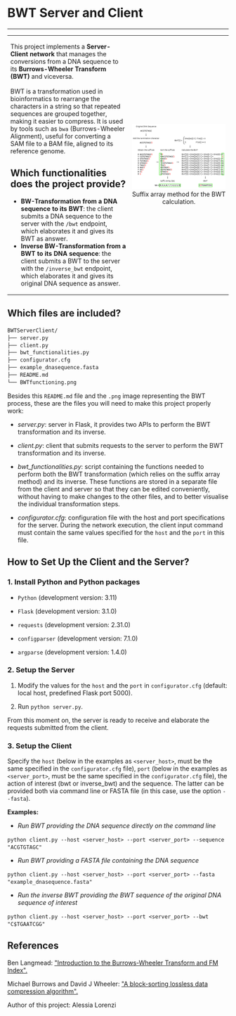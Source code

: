 # BWT Server and Client
---

<table style="width: 100%;">
    <tr>
        <td style="vertical-align: top; width: 55%;">
            <p>This project implements a <b>Server-Client network</b> that manages the conversions from a DNA sequence to its <b>Burrows-Wheeler Transform (BWT)</b> and viceversa.<br><br> BWT is a transformation used in bioinformatics to rearrange the characters in a string so that repeated sequences are grouped together, making it easier to compress. It is used by tools such as <code>bwa</code> (Burrows-Wheeler Alignment), useful for converting a SAM file to a BAM file, aligned to its reference genome.</p>
            <h2>Which functionalities does the project provide?</h2>
            <ul>
                <li><b>BW-Transformation from a DNA sequence to its BWT</b>: the client submits a DNA sequence to the server with the <code>/bwt</code> endpoint, which elaborates it and gives its BWT as answer.</li>
                <li><b>Inverse BW-Transformation from a BWT to its DNA sequence</b>: the client submits a BWT to the server with the <code>/inverse_bwt</code> endpoint, which elaborates it and gives its original DNA sequence as answer.</li>
            </ul>
        </td>
        <td style="width: 45%; text-align: center;">
            <img src="BWTfunctioning.png" alt="BWT Functioning" width="500"/>
            <figcaption>Suffix array method for the BWT calculation.</figcaption>
        </td>
    </tr>
</table>

## Which files are included?
```bash
BWTServerClient/
├── server.py
├── client.py
├── bwt_functionalities.py
├── configurator.cfg
├── example_dnasequence.fasta
├── README.md
└── BWTfunctioning.png
```

Besides this `README.md` file and the `.png` image representing the BWT process, these are the files you will need to make this project properly work:

- *server.py*: server in Flask, it provides two APIs to perform the BWT transformation and its inverse.

- *client.py*: client that submits requests to the server to perform the BWT transformation and its inverse.

- *bwt_functionalities.py*: script containing the functions needed to perform both the BWT transformation (which relies on the suffix array method) and its inverse. These functions are stored in a separate file from the client and server so that they can be edited conveniently, without having to make changes to the other files, and to better visualise the individual transformation steps.

- *configurator.cfg*: configuration file with the host and port specifications for the server. During the network execution, the client input command must contain the same values specified for the `host` and the `port` in this file.

## How to Set Up the Client and the Server?

### 1. Install Python and Python packages
- `Python` (development version: 3.11)

- `Flask` (development version: 3.1.0)

- `requests` (development version: 2.31.0)

- `configparser` (development version: 7.1.0)

- `argparse` (development version: 1.4.0)

### 2. Setup the Server
1. Modify the values for the `host` and the `port` in `configurator.cfg` (default: local host, predefined Flask port 5000).

2. Run `python server.py`.

From this moment on, the server is ready to receive and elaborate the requests submitted from the client.

### 3. Setup the Client
Specify the `host` (below in the examples as `<server_host>`, must be the same specified in the `configurator.cfg` file), `port` (below in the examples as `<server_port>`, must be the same specified in the `configurator.cfg` file), the action of interest (bwt or inverse_bwt) and the sequence. The latter can be provided both via command line or FASTA file (in this case, use the option `--fasta`).

**Examples:**
- *Run BWT providing the DNA sequence directly on the command line*

`python client.py --host <server_host> --port <server_port> --sequence "ACGTGTAGC"`

- *Run BWT providing a FASTA file containing the DNA sequence*

`python client.py --host <server_host> --port <server_port> --fasta "example_dnasequence.fasta"`

- *Run the inverse BWT providing the BWT sequence of the original DNA sequence of interest*

`python client.py --host <server_host> --port <server_port> --bwt "C$TGAATCGG"`

## References

Ben Langmead: ["Introduction to the Burrows-Wheeler Transform and FM Index".](https://www.cs.jhu.edu/~langmea/resources/bwt_fm.pdf)

Michael Burrows and David J Wheeler: ["A block-sorting lossless data compression algorithm".](https://www.cs.jhu.edu/~langmea/resources/burrows_wheeler.pdf)

Author of this project: Alessia Lorenzi
